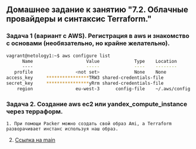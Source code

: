 ## Домашнее задание к занятию "7.2. Облачные провайдеры и синтаксис Terraform."

### Задача 1 (вариант с AWS). Регистрация в aws и знакомство с основами (необязательно, но крайне желательно).
````bash
vagrant@netology1:~$ aws configure list
      Name                    Value             Type    Location
      ----                    -----             ----    --------
   profile                <not set>             None    None
access_key     ****************TRW3 shared-credentials-file
secret_key     ****************yRrm shared-credentials-file
    region                eu-west-3      config-file    ~/.aws/config
````
### Задача 2. Создание aws ec2 или yandex_compute_instance через терраформ.
````
1. При помощи Packer можно создать свой образ Ami, а Terraform разворачивает инстанс используя наш образ.
````
2. [Ссылка на main](https://github.com/arsenii-fv/netology-home-7/blob/60051452a2d03aa95414337701e24bed256648f1/main.tf)


